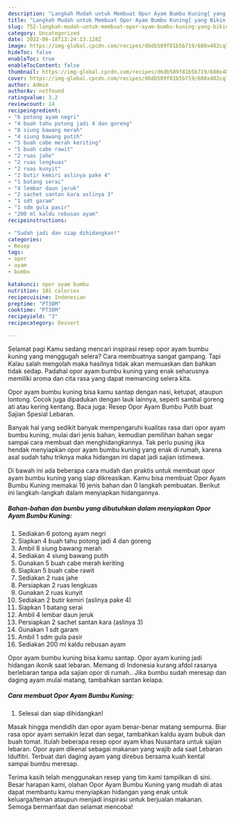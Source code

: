 ```yaml
---
description: "Langkah Mudah untuk Membuat Opor Ayam Bumbu Kuning{ yang Bikin Ngiler,  Menu Buat lebaran"
title: "Langkah Mudah untuk Membuat Opor Ayam Bumbu Kuning{ yang Bikin Ngiler,  Menu Buat lebaran"
slug: 752-langkah-mudah-untuk-membuat-opor-ayam-bumbu-kuning-yang-bikin-ngiler-menu-buat-lebaran
category: Uncategorized
date: 2022-06-18T13:24:13.128Z
image: https://img-global.cpcdn.com/recipes/d6db589f81b5b719/680x482cq70/opor-ayam-bumbu-kuning-foto-resep-utama.jpg
hideToc: false
enableToc: true
enableTocContent: false
thumbnail: https://img-global.cpcdn.com/recipes/d6db589f81b5b719/680x482cq70/opor-ayam-bumbu-kuning-foto-resep-utama.jpg
cover: https://img-global.cpcdn.com/recipes/d6db589f81b5b719/680x482cq70/opor-ayam-bumbu-kuning-foto-resep-utama.jpg
author: Admin
authorAv: notfound
ratingvalue: 3.2
reviewcount: 14
recipeingredient:
- "6 potong ayam negri"
- "4 buah tahu potong jadi 4 dan goreng"
- "8 siung bawang merah"
- "4 siung bawang putih"
- "5 buah cabe merah keriting"
- "5 buah cabe rawit"
- "2 ruas jahe"
- "2 ruas lengkuas"
- "2 ruas kunyit"
- "2 butir kemiri aslinya pake 4"
- "1 batang serai"
- "4 lembar daun jeruk"
- "2 sachet santan kara aslinya 3"
- "1 sdt garam"
- "1 sdm gula pasir"
- "200 ml kaldu rebusan ayam"
recipeinstructions:

- "Sudah jadi dan siap dihidangkan!"
categories:
- Resep
tags:
- opor
- ayam
- bumbu

katakunci: opor ayam bumbu 
nutrition: 101 calories
recipecuisine: Indonesian
preptime: "PT38M"
cooktime: "PT38M"
recipeyield: "3"
recipecategory: Dessert

---
```



Selamat pagi Kamu sedang mencari inspirasi resep opor ayam bumbu kuning yang menggugah selera? Cara membuatnya sangat gampang. Tapi Kalau salah mengolah maka hasilnya tidak akan memuaskan dan bahkan tidak sedap. Padahal opor ayam bumbu kuning yang enak seharusnya memiliki aroma dan cita rasa yang dapat memancing selera kita.


Opor ayam bumbu kuning bisa kamu santap dengan nasi, ketupat, ataupun lontong. Cocok juga dipadukan dengan lauk lainnya, seperti sambal goreng ati atau kering kentang. Baca juga: Resep Opor Ayam Bumbu Putih buat Sajian Spesial Lebaran.

Banyak hal yang sedikit banyak mempengaruhi kualitas rasa dari opor ayam bumbu kuning, mulai dari jenis bahan, kemudian pemilihan bahan segar sampai cara membuat dan menghidangkannya. Tak perlu pusing jika hendak menyiapkan opor ayam bumbu kuning yang enak di rumah, karena asal sudah tahu triknya maka hidangan ini dapat jadi sajian istimewa.


Di bawah ini ada beberapa cara mudah dan praktis untuk membuat opor ayam bumbu kuning yang siap dikreasikan. Kamu bisa membuat Opor Ayam Bumbu Kuning memakai 16 jenis bahan dan 0 langkah pembuatan. Berikut ini langkah-langkah dalam menyiapkan hidangannya.

<!--inarticleads1-->

##### Bahan-bahan dan bumbu yang dibutuhkan dalam menyiapkan Opor Ayam Bumbu Kuning:

1. Sediakan 6 potong ayam negri
1. Siapkan 4 buah tahu potong jadi 4 dan goreng
1. Ambil 8 siung bawang merah
1. Sediakan 4 siung bawang putih
1. Gunakan 5 buah cabe merah keriting
1. Siapkan 5 buah cabe rawit
1. Sediakan 2 ruas jahe
1. Persiapkan 2 ruas lengkuas
1. Gunakan 2 ruas kunyit
1. Sediakan 2 butir kemiri (aslinya pake 4)
1. Siapkan 1 batang serai
1. Ambil 4 lembar daun jeruk
1. Persiapkan 2 sachet santan kara (aslinya 3)
1. Gunakan 1 sdt garam
1. Ambil 1 sdm gula pasir
1. Sediakan 200 ml kaldu rebusan ayam


Opor ayam bumbu kuning bisa kamu santap. Opor ayam kuning jadi hidangan ikonik saat lebaran. Memang di Indonesia kurang afdol rasanya berlebaran tanpa ada sajian opor di rumah.. Jika bumbu sudah meresap dan daging ayam mulai matang, tambahkan santan kelapa. 

<!--inarticleads2-->

##### Cara membuat Opor Ayam Bumbu Kuning:


1. Selesai dan siap dihidangkan!

Masak hingga mendidih dan opor ayam benar-benar matang sempurna. Biar rasa opor ayam semakin lezat dan segar, tambahkan kaldu ayam bubuk dan buah tomat. Itulah beberapa resep opor ayam khas Nusantara untuk sajian lebaran. Opor ayam dikenal sebagai makanan yang wajib ada saat Lebaran Idulfitri. Terbuat dari daging ayam yang direbus bersama kuah kental sampai bumbu meresap. 

Terima kasih telah menggunakan resep yang tim kami tampilkan di sini. Besar harapan kami, olahan Opor Ayam Bumbu Kuning yang mudah di atas dapat membantu kamu menyiapkan hidangan yang enak untuk keluarga/teman ataupun menjadi inspirasi untuk berjualan makanan. Semoga bermanfaat dan selamat mencoba!
